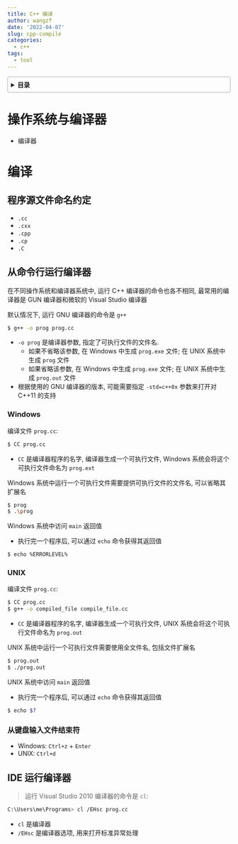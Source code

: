 ```yaml
---
title: C++ 编译
author: wangzf
date: '2022-04-07'
slug: cpp-compile
categories:
  - c++
tags:
  - tool
---
```


<style>
details {
    border: 1px solid #aaa;
    border-radius: 4px;
    padding: .5em .5em 0;
}
summary {
    font-weight: bold;
    margin: -.5em -.5em 0;
    padding: .5em;
}
details[open] {
    padding: .5em;
}
details[open] summary {
    border-bottom: 1px solid #aaa;
    margin-bottom: .5em;
}
img {
    pointer-events: none;
}
</style>

<details><summary>目录</summary><p>

- [操作系统与编译器](#操作系统与编译器)
- [编译](#编译)
  - [程序源文件命名约定](#程序源文件命名约定)
  - [从命令行运行编译器](#从命令行运行编译器)
    - [Windows](#windows)
    - [UNIX](#unix)
    - [从键盘输入文件结束符](#从键盘输入文件结束符)
  - [IDE 运行编译器](#ide-运行编译器)
</p></details><p></p>


# 操作系统与编译器

- 编译器

# 编译

## 程序源文件命名约定

- `.cc`
- `.cxx`
- `.cpp`
- `.cp`
- `.C`

## 从命令行运行编译器

在不同操作系统和编译器系统中, 运行 C++ 编译器的命令也各不相同, 
最常用的编译器是 GUN 编译器和微软的 Visual Studio 编译器

默认情况下, 运行 GNU 编译器的命令是 `g++`

```bash
$ g++ -o prog prog.cc
```

- `-o prog` 是编译器参数, 指定了可执行文件的文件名. 
    - 如果不省略该参数, 在 Windows 中生成 `prog.exe` 文件; 在 UNIX 系统中生成 `prog` 文件
    - 如果省略该参数, 在 Windows 中生成 `prog.exe` 文件; 在 UNIX 系统中生成 `prog.out` 文件
- 根据使用的 GNU 编译器的版本, 可能需要指定 `-std=c++0x` 参数来打开对 C++11 的支持

### Windows

编译文件 `prog.cc`:

```bash
$ CC prog.cc
```

- `CC` 是编译器程序的名字, 编译器生成一个可执行文件, Windows 系统会将这个可执行文件命名为 `prog.ext`

Windows 系统中运行一个可执行文件需要提供可执行文件的文件名, 可以省略其扩展名

```bash
$ prog
$ .\prog
```

Windows 系统中访问 `main` 返回值

* 执行完一个程序后, 可以通过 `echo` 命令获得其返回值

```bash
$ echo %ERRORLEVEL%
```

### UNIX

编译文件 `prog.cc`:

```bash
$ CC prog.cc
$ g++ -o compiled_file compile_file.cc
```

- `CC` 是编译器程序的名字, 编译器生成一个可执行文件, UNIX 系统会将这个可执行文件命名为 `prog.out`

UNIX 系统中运行一个可执行文件需要使用全文件名, 包括文件扩展名

```bash
$ prog.out
$ ./prog.out
```

UNIX 系统中访问 `main` 返回值

* 执行完一个程序后, 可以通过 `echo` 命令获得其返回值

```bash
$ echo $?
```

### 从键盘输入文件结束符

- Windows: `Ctrl+z` + `Enter`
- UNIX: `Ctrl+d`

## IDE 运行编译器
      
> 运行 Visual Studio 2010 编译器的命令是 `cl`:

```bash
C:\Users\me\Programs> cl /EHsc prog.cc
```

- `cl` 是编译器
- `/EHsc` 是编译器选项, 用来打开标准异常处理

